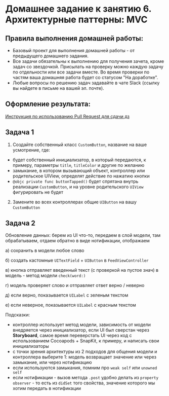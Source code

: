 # Домашнее задание к занятию 6. Архитектурные паттерны: MVC

## Правила выполнения домашней работы:

* Базовый проект для выполнения домашней работы - от предыдущего домашнего задания.
* Все задачи обязательны к выполнению для получения зачета, кроме задач со звездочкой. Присылать на проверку можно каждую задачу по отдельности или все задачи вместе. Во время проверки по частям ваша домашняя работа будет со статусом "На доработке".
* Любые вопросы по решению задач задавайте в чате Slack (ссылку вы найдете в письме на вашей эл. почте).

## Оформление результата:

[Инструкция по использованию Pull Request для сдачи дз](https://github.com/netology-code/iosint-homeworks/blob/main/Pull%20request's%20guideline.md)

## Задача 1

1. Создайте собственный класс `CustomButton`, название на ваше усмотрение, где: 
- будет собственный инициализатор, в который передаются, к примеру, параметры `title`, `titleColor` и другие по желанию 
- замыкание, в котором вызывающий объект, контроллер или родительское UIView, определят действие по нажатию кнопки
- `@objc private func buttonTapped()` будет спрятана внутрь реализации `CustomButton`, и на уровне родительского `UIView` фигурировать не будет 

2. Замените во всех контроллерах общие `UIButton` на вашу `CustomButton` 

## Задача 2 

Обновление данных: берем из UI что-то, передаем в слой модели, там обрабатываем, отдаем обратно в виде нотификации, отображаем 

а) сохранить в модели любое слово 

б) создать кастомные `UITextField` + `UIButton` в `FeedViewController`

в) кнопка отправляет введенный текст (с проверкой на пустое знач) в модель - метод модели `check(word:)` 

г) модель проверяет слово и отправляет ответ верно / неверно 

д) если верно, показывается `UILabel` с зеленым текстом 

е) если неверное, показывается `UILabel` с красным текстом 

Подсказки: 
- контроллер использует метод модели, зависимость от модели внедряется через инициализатор, если UI был сверстан через __Storyboard__, самое время переверстать UI через код с использованием Cocoapods + SnapKit, к примеру, и написать свои инициализаторы
- с точки зрения архитектуры из 2 подходов для общения модели и контроллера выберите 1: 
модель возвращает значение или через замыкание, или через нотификацию
- если используются замыкания, помним про `weak self`  или `unowned self` 
- если нотификации - вызов метода `.post` удобно делать из `property observer` - то есть из `didSet` того свойства, значение которого мы хотим передать в нотификации 

